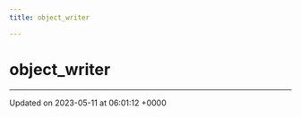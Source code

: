 ```yaml
---
title: object_writer

---
```


# object_writer





-------------------------------

Updated on 2023-05-11 at 06:01:12 +0000